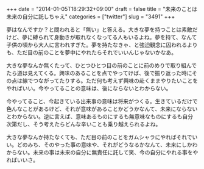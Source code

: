 +++
date = "2014-01-05T18:29:32+09:00"
draft = false
title = "未来のことは未来の自分に託しちゃえ"
categories = ["twitter"]
slug = "3491"
+++

夢はなんですか？と問われると「無い」と答える。大きな夢を持つことは素敵だけど、夢に縛られて身動きが取れなくなってる人もいるよね。夢を持て、なんて子供の頃から大人に言われすぎた。夢を持たなきゃ、と強迫観念に囚われるよりも、ただ目の前のことを夢中にやれたらそれでいいんじゃないかなあ。

大きな夢なんか無くたって、ひとつひとつ目の前のことに前のめりで取り組んでたら道は見えてくる。興味のあることを点でやってけば、後で振り返った時にその点は線でつながってたりする。ただ何も考えず興味の赴くままやりたいことをやればいい。今やってることの意味は、後にならないとわからない。

今やってること、今起きている出来事の意味は将来がつくる。生きているだけで色んなことがあるけど、それが意味があることかどうかなんて、未来にならないとわからない。逆に言えば、意味あるものにするも無意味なものにするも自分次第だし、そう考えたらどんな辛いことも乗り越えられるよね。

大きな夢なんか持たなくても、ただ目の前のことをガムシャラにやればそれでいい。どのみち、そのやった事の意味や、それがどうなるかなんて、未来にしかわからない。未来の事は未来の自分に無責任に託して笑、今の自分にやれる事をやればいいさ。
